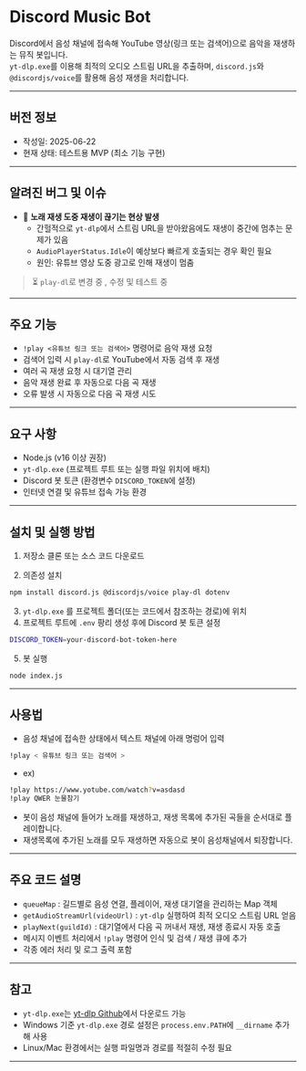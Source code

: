 # Discord Music Bot

Discord에서 음성 채널에 접속해 YouTube 영상(링크 또는 검색어)으로 음악을 재생하는 뮤직 봇입니다.  
`yt-dlp.exe`를 이용해 최적의 오디오 스트림 URL을 추출하며, `discord.js`와 `@discordjs/voice`를 활용해 음성 재생을 처리합니다.

---

## 버전 정보

- 작성일: 2025-06-22
- 현재 상태: 테스트용 MVP (최소 기능 구현)

---

## 알려진 버그 및 이슈

- 🎵 **노래 재생 도중 재생이 끊기는 현상 발생**
  - 간헐적으로 `yt-dlp`에서 스트림 URL을 받아왔음에도 재생이 중간에 멈추는 문제가 있음
  - `AudioPlayerStatus.Idle`이 예상보다 빠르게 호출되는 경우 확인 필요
  - 원인: 유튜브 영상 도중 광고로 인해 재생이 멈춤

> ⏳ `play-dl`로 변경 중 , 수정 및 테스트 중

---

## 주요 기능

- `!play <유튜브 링크 또는 검색어>` 명령어로 음악 재생 요청  
- 검색어 입력 시 `play-dl`로 YouTube에서 자동 검색 후 재생  
- 여러 곡 재생 요청 시 대기열 관리  
- 음악 재생 완료 후 자동으로 다음 곡 재생  
- 오류 발생 시 자동으로 다음 곡 재생 시도  

---

## 요구 사항

- Node.js (v16 이상 권장)  
- `yt-dlp.exe` (프로젝트 루트 또는 실행 파일 위치에 배치)  
- Discord 봇 토큰 (환경변수 `DISCORD_TOKEN`에 설정)  
- 인터넷 연결 및 유튜브 접속 가능 환경  

---

## 설치 및 실행 방법

1. 저장소 클론 또는 소스 코드 다운로드

2. 의존성 설치

```bash
npm install discord.js @discordjs/voice play-dl dotenv
```

3. `yt-dlp.exe` 를 프로젝트 폴더(또는 코드에서 참조하는 경로)에 위치
4. 프로젝트 루트에 `.env` 팡리 생성 후에 Discord 봇 토큰 설정

```bash
DISCORD_TOKEN=your-discord-bot-token-here
```

5. 봇 실행
```bash
node index.js
```

---

## 사용법

- 음성 채널에 접속한 상태에서 텍스트 채널에 아래 명렁어 입력
```bash
!play < 유튜브 링크 또는 검색어 >
```

- ex)
```bash
!play https://www.yotube.com/watch?v=asdasd
!play QWER 눈물참기
```

- 봇이 음성 채널에 들어가 노래를 재생하고, 재생 목록에 추가된 곡들을 순서대로 플레이합니다.
- 재생목록에 추가된 노래를 모두 재생하면 자동으로 봇이 음성채널에서 퇴장합니다.

---

## 주요 코드 설명

- `queueMap` : 길드별로 음성 연결, 플레이어, 재생 대기열을 관리하는 Map 객체
- `getAudioStreamUrl(videoUrl)` : `yt-dlp` 실행하여 최적 오디오 스트림 URL 얻음
- `playNext(guildId)` : 대기열에서 다음 곡 꺼내서 재생, 재생 종료시 자동 호출
- 메시지 이벤트 처리에서 `!play` 명령어 인식 및 검색 / 재생 큐에 추가
- 각종 에러 처리 및 로그 출력 포함

---

## 참고

- `yt-dlp.exe`는 [yt-dlp Github](https://github.com/yt-dlp/yt-dlp)에서 다운로드 가능
- Windows 기준 `yt-dlp.exe` 경로 설정은 `process.env.PATH`에 `__dirname` 추가해 사용
- Linux/Mac 환경에서는 실행 파일명과 경로를 적절히 수정 필요

---